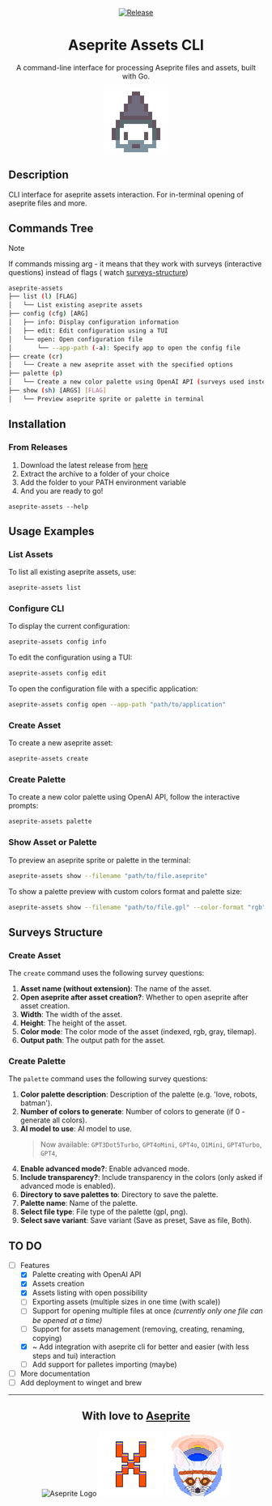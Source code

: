 <div align="center">

[![Release](https://github.com/Spinozanilast/aseprite-assets-cli/actions/workflows/release.yml/badge.svg)](https://github.com/Spinozanilast/aseprite-assets-cli/actions/workflows/release.yml)

# Aseprite Assets CLI

A command-line interface for processing Aseprite files and assets, built with Go.

![logo](https://github.com/Spinozanilast/aseprite-assets-cli/blob/master/www/static/logo128.png?raw=true")

</div>

## Description

CLI interface for aseprite assets interaction. For in-terminal opening of aseprite files and more.

## Commands Tree

> [!NOTE]
> If commands missing arg - it means that they work with surveys (interactive questions) instead of flags (
> watch [surveys-structure](#surveys-structure))

``` bash
aseprite-assets
├── list (l) [FLAG]
│   └── List existing aseprite assets
├── config (cfg) [ARG]
│   ├── info: Display configuration information
│   ├── edit: Edit configuration using a TUI
│   └── open: Open configuration file
│       └── --app-path (-a): Specify app to open the config file
├── create (cr)
│   └── Create a new aseprite asset with the specified options
├── palette (p)
│   └── Create a new color palette using OpenAI API (surveys used instead of flags)
├── show (sh) [ARGS] [FLAG]
│   └── Preview aseprite sprite or palette in terminal
```

## Installation

### From Releases

1. Download the latest release from [here](https://github.com/Spinozanilast/aseprite-assets-cli/releases/latest)
2. Extract the archive to a folder of your choice
3. Add the folder to your PATH environment variable
4. And you are ready to go!

```pwsh
aseprite-assets --help
```

## Usage Examples

### List Assets

To list all existing aseprite assets, use:

```sh
aseprite-assets list
```

### Configure CLI

To display the current configuration:

```sh
aseprite-assets config info
```

To edit the configuration using a TUI:

```sh
aseprite-assets config edit
```

To open the configuration file with a specific application:

```sh
aseprite-assets config open --app-path "path/to/application"
```

### Create Asset

To create a new aseprite asset:

```sh
aseprite-assets create
```

### Create Palette

To create a new color palette using OpenAI API, follow the interactive prompts:

```sh
aseprite-assets palette
```

### Show Asset or Palette

To preview an aseprite sprite or palette in the terminal:

```sh
aseprite-assets show --filename "path/to/file.aseprite"
```

To show a palette preview with custom colors format and palette size:

```sh
aseprite-assets show --filename "path/to/file.gpl" --color-format "rgb" --output-row-count 10 --palette-preview
```

## Surveys Structure

### Create Asset

The `create` command uses the following survey questions:

1. **Asset name (without extension)**: The name of the asset.
2. **Open aseprite after asset creation?**: Whether to open aseprite after asset creation.
3. **Width**: The width of the asset.
4. **Height**: The height of the asset.
5. **Color mode**: The color mode of the asset (indexed, rgb, gray, tilemap).
6. **Output path**: The output path for the asset.

### Create Palette

The `palette` command uses the following survey questions:

1. **Color palette description**: Description of the palette (e.g. 'love, robots, batman').
2. **Number of colors to generate**: Number of colors to generate (if 0 - generate all colors).
3. **AI model to use**: AI model to use.
   > Now available: `GPT3Dot5Turbo`, `GPT4oMini`, `GPT4o`, `O1Mini`, `GPT4Turbo`, `GPT4`,
4. **Enable advanced mode?**: Enable advanced mode.
5. **Include transparency?**: Include transparency in the colors (only asked if advanced mode is enabled).
6. **Directory to save palettes to**: Directory to save the palette.
7. **Palette name**: Name of the palette.
8. **Select file type**: File type of the palette (gpl, png).
9. **Select save variant**: Save variant (Save as preset, Save as file, Both).

## TO DO

- [ ] Features
    - [x] Palette creating with OpenAI API
    - [x] Assets creation
    - [x] Assets listing with open possibility
    - [ ] Exporting assets (multiple sizes in one time (with scale))
    - [ ] Support for opening multiple files at once *(currently only one file can be opened at a time)*
    - [ ] Support for assets management (removing, creating, renaming, copying)
    - [x] ~ Add integration with aseprite cli for better and easier (with less steps and tui) interaction
    - [ ] Add support for palletes importing (maybe)
- [ ] More documentation
- [ ] Add deployment to winget and brew

------
<div align="center">

## With love to [Aseprite](https://www.aseprite.org/)

![Aseprite Logo](https://github.com/aseprite/aseprite/blob/main/data/icons/ase128.png?raw=true) ![X](https://github.com/Spinozanilast/spinozanilast/blob/master/assets/X.png?raw=true") ![spinozanilast](https://github.com/Spinozanilast/spinozanilast/blob/master/assets/spinozanilast.gif?raw=true")

</div>
